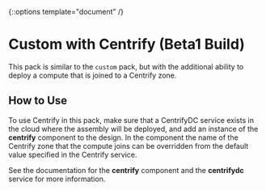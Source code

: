 {::options template="document" /}

# Custom with Centrify (Beta1 Build)
This pack is similar to the `custom` pack, but with the additional ability to deploy a compute that is joined to a Centrify zone.

## How to Use
To use Centrify in this pack, make sure that a CentrifyDC service exists in the cloud where the assembly will be deployed, and add an instance of the **centrify** component to the design.  In the component the name of the Centrify zone that the compute joins can be overridden from the default value specified in the Centrify service.

See the documentation for the **centrify** component and the **centrifydc** service for more information.
